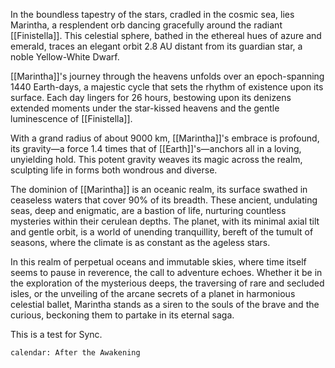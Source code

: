 In the boundless tapestry of the stars, cradled in the cosmic sea, lies Marintha, a resplendent orb dancing gracefully around the radiant [[Finistella]]. This celestial sphere, bathed in the ethereal hues of azure and emerald, traces an elegant orbit 2.8 AU distant from its guardian star, a noble Yellow-White Dwarf.

[[Marintha]]'s journey through the heavens unfolds over an epoch-spanning 1440 Earth-days, a majestic cycle that sets the rhythm of existence upon its surface. Each day lingers for 26 hours, bestowing upon its denizens extended moments under the star-kissed heavens and the gentle luminescence of [[Finistella]].

With a grand radius of about 9000 km, [[Marintha]]'s embrace is profound, its gravity—a force 1.4 times that of [[Earth]]'s—anchors all in a loving, unyielding hold. This potent gravity weaves its magic across the realm, sculpting life in forms both wondrous and diverse.

The dominion of [[Marintha]] is an oceanic realm, its surface swathed in ceaseless waters that cover 90% of its breadth. These ancient, undulating seas, deep and enigmatic, are a bastion of life, nurturing countless mysteries within their cerulean depths. The planet, with its minimal axial tilt and gentle orbit, is a world of unending tranquillity, bereft of the tumult of seasons, where the climate is as constant as the ageless stars.

In this realm of perpetual oceans and immutable skies, where time itself seems to pause in reverence, the call to adventure echoes. Whether it be in the exploration of the mysterious deeps, the traversing of rare and secluded isles, or the unveiling of the arcane secrets of a planet in harmonious celestial ballet, Marintha stands as a siren to the souls of the brave and the curious, beckoning them to partake in its eternal saga.

This is a test for Sync.

```calendarium
calendar: After the Awakening
```
